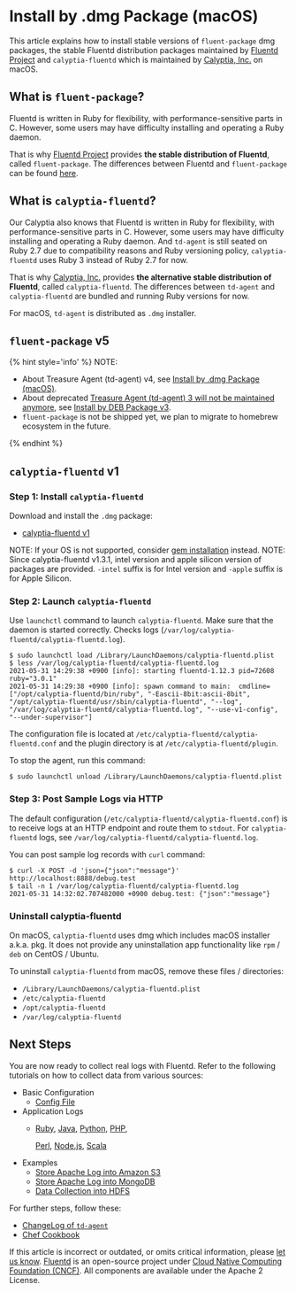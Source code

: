 # Install by .dmg Package \(macOS\)

This article explains how to install stable versions of `fluent-package` dmg packages, the stable Fluentd distribution packages maintained by [Fluentd Project](https://www.fluentd.org/) and `calyptia-fluentd` which is maintained by [Calyptia, Inc.](https://www.calyptia.com/) on macOS.

## What is `fluent-package`?

Fluentd is written in Ruby for flexibility, with performance-sensitive parts in C. However, some users may have difficulty installing and operating a Ruby daemon.

That is why [Fluentd Project](https://www.fluentd.org/) provides **the stable distribution of Fluentd**, called `fluent-package`. The differences between Fluentd and `fluent-package` can be found [here](https://www.fluentd.org/faqs).

## What is `calyptia-fluentd`?

Our Calyptia also knows that Fluentd is written in Ruby for flexibility, with performance-sensitive parts in C. However, some users may have difficulty installing and operating a Ruby daemon. And `td-agent` is still seated on Ruby 2.7 due to compatibility reasons and Ruby versioning policy, `calyptia-fluentd` uses Ruby 3 instead of Ruby 2.7 for now.

That is why [Calyptia, Inc.](https://www.calyptia.com/) provides **the alternative stable distribution of Fluentd**, called `calyptia-fluentd`. The differences between `td-agent` and `calyptia-fluentd` are bundled and running Ruby versions for now.

For macOS, `td-agent` is distributed as `.dmg` installer.

## `fluent-package` v5

{% hint style='info' %}
NOTE:

* About Treasure Agent (td-agent) v4, see [Install by .dmg Package \(macOS\)](install-by-dmg-td-agent-v4.md).
* About deprecated [Treasure Agent (td-agent) 3 will not be maintained anymore](https://www.fluentd.org/blog/schedule-for-td-agent-3-eol), see [Install by DEB Package  v3](install-by-deb-td-agent-v3.md).
* `fluent-package` is not be shipped yet, we plan to migrate to homebrew ecosystem in the future.

{% endhint %}

<!-- Revise instructions when fluent-package with homebrew was released

### Step 1: Install `fluent-package`

Download and install the `.dmg` package:

* [fluent-package v5](https://td-agent-package-browser.herokuapp.com/5/macosx)

NOTE: If your OS is not supported, consider [gem installation](install-by-gem.md) instead.

### Step 2: Launch `fluentd`

Use `launchctl` command to launch `fluentd`. Make sure that the daemon is started correctly. Checks logs \(`/var/log/fluent/fluentd.log`\).

```text
$ sudo launchctl load /Library/LaunchDaemons/fluentd.plist
$ less /var/log/fluent/fluentd.log
2023-08-01 16:55:03 -0700 [info]: starting fluentd-1.16.2
2023-08-01 16:55:03 -0700 [info]: reading config file path="/etc/fluent/fluentd.conf"
```

The configuration file is located at `/etc/fluent/fluentd.conf` and the plugin directory is at `/etc/fluent/plugin`.

To stop the agent, run this command:

```text
$ sudo launchctl unload /Library/LaunchDaemons/fluentd.plist
```

### Step 3: Post Sample Logs via HTTP

The default configuration \(`/etc/fluent/fluentd.conf`\) is to receive logs at an HTTP endpoint and route them to `stdout`. For `fluentd` logs, see `/var/log/fluent/fluentd.log`.

You can post sample log records with `curl` command:

```text
$ curl -X POST -d 'json={"json":"message"}' http://localhost:8888/debug.test
$ tail -n 1 /var/log/fluent/fluentd.log
2023-08-01 17:51:47 -0700 debug.test: {"json":"message"}
```

### Uninstall fluent-package

On macOS, `fluent-package` does not provide any uninstallation app like `rpm` / `deb` on Ubuntu.

To uninstall `fluent-package` from macOS, remove these files / directories:

* `/Library/LaunchDaemons/fluentd.plist`
* `/etc/fluent`
* `/opt/fluent`
* `/var/log/fluent`

-->

## `calyptia-fluentd` v1

### Step 1: Install `calyptia-fluentd`

Download and install the `.dmg` package:

* [calyptia-fluentd v1](https://calyptia-fluentd.s3.us-east-2.amazonaws.com/index.html?prefix=1/macos/)

NOTE: If your OS is not supported, consider [gem installation](install-by-gem.md) instead.
NOTE: Since calyptia-fluentd v1.3.1, intel version and apple silicon version of packages are provided.
`-intel` suffix is for Intel version and `-apple` suffix is for Apple Silicon.

### Step 2: Launch `calyptia-fluentd`

Use `launchctl` command to launch `calyptia-fluentd`. Make sure that the daemon is started correctly. Checks logs \(`/var/log/calyptia-fluentd/calyptia-fluentd.log`\).

```text
$ sudo launchctl load /Library/LaunchDaemons/calyptia-fluentd.plist
$ less /var/log/calyptia-fluentd/calyptia-fluentd.log
2021-05-31 14:29:38 +0900 [info]: starting fluentd-1.12.3 pid=72608 ruby="3.0.1"
2021-05-31 14:29:38 +0900 [info]: spawn command to main:  cmdline=["/opt/calyptia-fluentd/bin/ruby", "-Eascii-8bit:ascii-8bit", "/opt/calyptia-fluentd/usr/sbin/calyptia-fluentd", "--log", "/var/log/calyptia-fluentd/calyptia-fluentd.log", "--use-v1-config", "--under-supervisor"]
```

The configuration file is located at `/etc/calyptia-fluentd/calyptia-fluentd.conf` and the plugin directory is at `/etc/calyptia-fluentd/plugin`.

To stop the agent, run this command:

```text
$ sudo launchctl unload /Library/LaunchDaemons/calyptia-fluentd.plist
```

### Step 3: Post Sample Logs via HTTP

The default configuration \(`/etc/calyptia-fluentd/calyptia-fluentd.conf`\) is to receive logs at an HTTP endpoint and route them to `stdout`. For `calyptia-fluentd` logs, see `/var/log/calyptia-fluentd/calyptia-fluentd.log`.

You can post sample log records with `curl` command:

```text
$ curl -X POST -d 'json={"json":"message"}' http://localhost:8888/debug.test
$ tail -n 1 /var/log/calyptia-fluentd/calyptia-fluentd.log
2021-05-31 14:32:02.707482000 +0900 debug.test: {"json":"message"}
```

### Uninstall calyptia-fluentd

On macOS, `calyptia-fluentd` uses dmg which includes macOS installer a.k.a. pkg. It does not provide any uninstallation app functionality like `rpm` / `deb` on CentOS / Ubuntu.

To uninstall `calyptia-fluentd` from macOS, remove these files / directories:

* `/Library/LaunchDaemons/calyptia-fluentd.plist`
* `/etc/calyptia-fluentd`
* `/opt/calyptia-fluentd`
* `/var/log/calyptia-fluentd`

## Next Steps

You are now ready to collect real logs with Fluentd. Refer to the following tutorials on how to collect data from various sources:

* Basic Configuration
  * [Config File](../configuration/config-file.md)
* Application Logs
  * [Ruby](../language-bindings/ruby.md), [Java](../language-bindings/java.md), [Python](../language-bindings/python.md), [PHP](../language-bindings/php.md),

    [Perl](../language-bindings/perl.md), [Node.js](../language-bindings/nodejs.md), [Scala](../language-bindings/scala.md)
* Examples
  * [Store Apache Log into Amazon S3](../how-to-guides/apache-to-s3.md)
  * [Store Apache Log into MongoDB](../how-to-guides/apache-to-mongodb.md)
  * [Data Collection into HDFS](../how-to-guides/http-to-hdfs.md)

For further steps, follow these:

* [ChangeLog of `td-agent`](https://docs.treasuredata.com/display/public/PD/The+td-agent+Change+Log)
* [Chef Cookbook](https://github.com/treasure-data/chef-td-agent/)

If this article is incorrect or outdated, or omits critical information, please [let us know](https://github.com/fluent/fluentd-docs-gitbook/issues?state=open). [Fluentd](http://www.fluentd.org/) is an open-source project under [Cloud Native Computing Foundation \(CNCF\)](https://cncf.io/). All components are available under the Apache 2 License.

